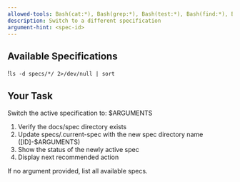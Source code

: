 ```yaml
---
allowed-tools: Bash(cat:*), Bash(grep:*), Bash(test:*), Bash(find:*), Bash(touch:*), Bash(ls:*),  Bash(echo:*), Read, Write, Glob
description: Switch to a different specification
argument-hint: <spec-id>
---
```


## Available Specifications

!`ls -d specs/*/ 2>/dev/null | sort`

## Your Task

Switch the active specification to: $ARGUMENTS

1. Verify the docs/spec directory exists
2. Update specs/.current-spec with the new spec directory name ([ID]-$ARGUMENTS)
3. Show the status of the newly active spec
4. Display next recommended action

If no argument provided, list all available specs.